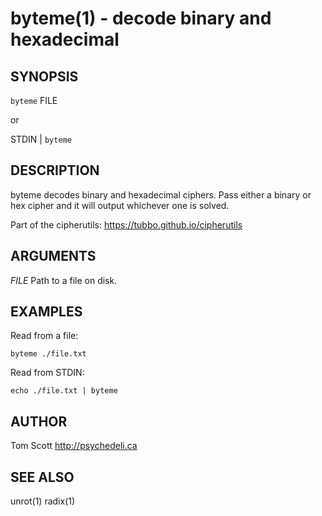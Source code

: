 byteme(1) - decode binary and hexadecimal
======================================

## SYNOPSIS

`byteme` FILE

or

STDIN | `byteme`

## DESCRIPTION

byteme decodes binary and hexadecimal ciphers. Pass either a binary or
hex cipher and it will output whichever one is solved.

Part of the cipherutils: <https://tubbo.github.io/cipherutils>

## ARGUMENTS

*FILE*
  Path to a file on disk.

## EXAMPLES

Read from a file:

```
byteme ./file.txt
```

Read from STDIN:

```
echo ./file.txt | byteme
```

## AUTHOR

Tom Scott <http://psychedeli.ca>

## SEE ALSO

unrot(1)
radix(1)
